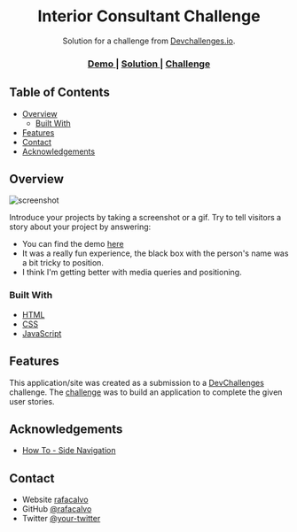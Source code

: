 <!-- Please update value in the {}  -->

<h1 align="center">Interior Consultant Challenge</h1>

<div align="center">
   Solution for a challenge from  <a href="http://devchallenges.io" target="_blank">Devchallenges.io</a>.
</div>

<div align="center">
  <h3>
    <a href="https://{your-demo-link.your-domain}">
      Demo
    </a>
    <span> | </span>
    <a href="https://{your-url-to-the-solution}">
      Solution
    </a>
    <span> | </span>
    <a href="https://devchallenges.io/challenges/Jymh2b2FyebRTUljkNcb">
      Challenge
    </a>
  </h3>
</div>

<!-- TABLE OF CONTENTS -->

## Table of Contents

- [Overview](#overview)
  - [Built With](#built-with)
- [Features](#features)
- [Contact](#contact)
- [Acknowledgements](#acknowledgements)

<!-- OVERVIEW -->

## Overview

![screenshot](https://i.ibb.co/FYpqXkK/Screenshot-2021-02-10-Interior-Consultant-Challenge.png)

Introduce your projects by taking a screenshot or a gif. Try to tell visitors a story about your project by answering:

- You can find the demo [here]()
- It was a really fun experience, the black box with the person's name was a bit tricky to position.
- I think I'm getting better with media queries and positioning.

### Built With

- [HTML](https://www.w3schools.com/html/)
- [CSS](https://www.w3schools.com/Css/)
- [JavaScript](https://www.w3schools.com/js/)

## Features

This application/site was created as a submission to a [DevChallenges](https://devchallenges.io/challenges) challenge. The [challenge](https://devchallenges.io/challenges/Jymh2b2FyebRTUljkNcb) was to build an application to complete the given user stories.

## Acknowledgements

- [How To - Side Navigation](https://www.w3schools.com/howto/howto_js_sidenav.asp)

## Contact

- Website [rafacalvo](https://rafacalvo.netlify.app/)
- GitHub [@rafacalvo](https://github.com/rafacalvo)
- Twitter [@your-twitter](https://{twitter.com/your-username})
